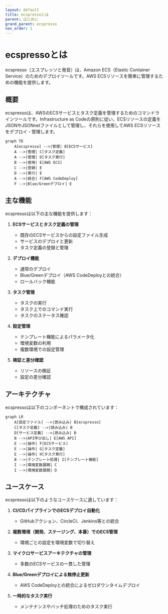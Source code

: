 ```yaml
---
layout: default
title: ecspressoとは
parent: はじめに
grand_parent: ecspresso
nav_order: 1
---
```


# ecspressoとは

ecspresso（エスプレッソと発音）は、Amazon ECS（Elastic Container Service）のためのデプロイツールです。AWS ECSリソースを簡単に管理するための機能を提供します。

## 概要

ecspressoは、AWSのECSサービスとタスク定義を管理するためのコマンドラインツールです。Infrastructure as Codeの原則に従い、ECSリソースの定義をJSONやJSONnetファイルとして管理し、それらを使用してAWS ECSリソースをデプロイ・管理します。

```mermaid
graph TD
    A[ecspresso] -->|管理| B[ECSサービス]
    A -->|管理| C[タスク定義]
    A -->|管理| D[タスク実行]
    B -->|使用| E[AWS ECS]
    C -->|登録| E
    D -->|実行| E
    A -->|統合| F[AWS CodeDeploy]
    F -->|Blue/Greenデプロイ| E
```

## 主な機能

ecspressoは以下の主な機能を提供します：

1. **ECSサービスとタスク定義の管理**
   - 既存のECSサービスからの設定ファイル生成
   - サービスのデプロイと更新
   - タスク定義の登録と管理

2. **デプロイ機能**
   - 通常のデプロイ
   - Blue/Greenデプロイ（AWS CodeDeployとの統合）
   - ロールバック機能

3. **タスク管理**
   - タスクの実行
   - タスク上でのコマンド実行
   - タスクのステータス確認

4. **設定管理**
   - テンプレート機能によるパラメータ化
   - 環境変数の利用
   - 複数環境での設定管理

5. **検証と差分確認**
   - リソースの検証
   - 設定の差分確認

## アーキテクチャ

ecspressoは以下のコンポーネントで構成されています：

```mermaid
graph LR
    A[設定ファイル] -->|読み込み| B[ecspresso]
    C[タスク定義] -->|読み込み| B
    D[サービス定義] -->|読み込み| B
    B -->|API呼び出し| E[AWS API]
    E -->|操作| F[ECSサービス]
    E -->|操作| G[タスク定義]
    E -->|操作| H[タスク実行]
    B -->|テンプレート処理| I[テンプレート機能]
    I -->|環境変数展開| C
    I -->|環境変数展開| D
```

## ユースケース

ecspressoは以下のようなユースケースに適しています：

1. **CI/CDパイプラインでのECSデプロイ自動化**
   - GitHubアクション、CircleCI、Jenkins等との統合

2. **複数環境（開発、ステージング、本番）でのECS管理**
   - 環境ごとの設定を環境変数で切り替え

3. **マイクロサービスアーキテクチャの管理**
   - 多数のECSサービスの一貫した管理

4. **Blue/Greenデプロイによる無停止更新**
   - AWS CodeDeployとの統合によるゼロダウンタイムデプロイ

5. **一時的なタスク実行**
   - メンテナンスやバッチ処理のためのタスク実行
